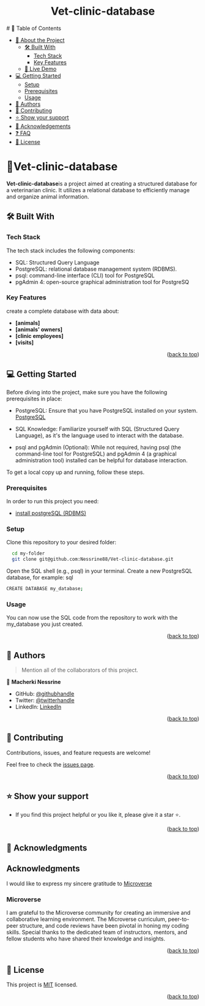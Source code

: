 <h1 align ="center" >Vet-clinic-database </h1>
<a name="readme-top"></a>
# 📗 Table of Contents

- [📖 About the Project](#about-project)
  - [🛠 Built With](#built-with)
    - [Tech Stack](#tech-stack)
    - [Key Features](#key-features)
  - [🚀 Live Demo](#live-demo)
- [💻 Getting Started](#getting-started)
  - [Setup](#setup)
  - [Prerequisites](#prerequisites)
  - [Usage](#usage)
- [👥 Authors](#authors)
- [🤝 Contributing](#contributing)
- [⭐️ Show your support](#support)
- [🙏 Acknowledgements](#acknowledgements)
- [❓ FAQ](#faq)
- [📝 License](#license)

<!-- PROJECT DESCRIPTION -->

# 📖Vet-clinic-database <a name="about-project"></a>

**Vet-clinic-database**is a project aimed at creating a structured database for a veterinarian clinic. It utilizes a relational database to efficiently manage and organize animal information.

## 🛠 Built With <a name="built-with"></a>

### Tech Stack <a name="tech-stack"></a>

The tech stack  includes the following components:
- SQL: Structured Query Language
- PostgreSQL: relational database management system (RDBMS).
- psql: command-line interface (CLI) tool for PostgreSQL
- pgAdmin 4: open-source graphical administration tool for PostgreSQ

<!-- Features -->

### Key Features <a name="key-features"></a>

create a complete database with data about:
- **[animals]**
- **[animals' owners]**
- **[clinic employees]**
- **[visits]**


<p align="right">(<a href="#readme-top">back to top</a>)</p>

<!-- GETTING STARTED -->

## 💻 Getting Started <a name="getting-started"></a>

Before diving into the project, make sure you have the following prerequisites in place:

- PostgreSQL: Ensure that you have PostgreSQL installed on your system. [PostgreSQL](https://www.postgresql.org/download/)

- SQL Knowledge: Familiarize yourself with SQL (Structured Query Language), as it's the language used to interact with the database.

- psql and pgAdmin (Optional): While not required, having psql (the command-line tool for PostgreSQL) and pgAdmin 4 (a graphical administration tool) installed can be helpful for database interaction.

To get a local copy up and running, follow these steps.

### Prerequisites

In order to run this project you need:

- [install postgreSQL (RDBMS)](https://www.postgresql.org/download/)

### Setup

Clone this repository to your desired folder:

```sh
  cd my-folder
  git clone git@github.com:Nessrine88/Vet-clinic-database.git
```

Open the SQL shell (e.g., psql) in your terminal.
Create a new PostgreSQL database, for example:
sql
```sh
CREATE DATABASE my_database;
```

### Usage

You can now use the SQL code from the repository to work with the my_database you just created.


<p align="right">(<a href="#readme-top">back to top</a>)</p>

<!-- AUTHORS -->

## 👥 Authors <a name="authors"></a>

> Mention all of the collaborators of this project.

👤 **Macherki Nessrine**

- GitHub: [@githubhandle](https://github.com/Nessrine88)
- Twitter: [@twitterhandle](https://twitter.com/Nessour88)
- LinkedIn: [LinkedIn](https://www.linkedin.com/in/nessrine-macherki-86959196/)


<p align="right">(<a href="#readme-top">back to top</a>)</p>

<!-- FUTURE FEATURES -->

<!-- CONTRIBUTING -->

## 🤝 Contributing <a name="contributing"></a>

Contributions, issues, and feature requests are welcome!

Feel free to check the [issues page](../../issues/).

<p align="right">(<a href="#readme-top">back to top</a>)</p>

<!-- SUPPORT -->

## ⭐️ Show your support <a name="support"></a>

- If you find this project helpful or you like it, please give it a star ⭐️. 

<p align="right">(<a href="#readme-top">back to top</a>)</p>

<!-- ACKNOWLEDGEMENTS -->

## 🙏 Acknowledgments <a name="acknowledgements"></a>

## Acknowledgments

I would like to express my sincere gratitude to [Microverse](https://www.microverse.org/) 

### Microverse

I am grateful to the Microverse community for creating an immersive and collaborative learning environment. The Microverse curriculum, peer-to-peer structure, and code reviews have been pivotal in honing my coding skills. Special thanks to the dedicated team of instructors, mentors, and fellow students who have shared their knowledge and insights.

<p align="right">(<a href="#readme-top">back to top</a>)</p>

<!-- LICENSE -->

## 📝 License <a name="license"></a>

This project is [MIT](./LICENSE) licensed.
<p align="right">(<a href="#readme-top">back to top</a>)</p>
